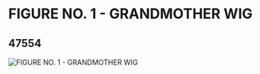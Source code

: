 # FIGURE NO. 1 - GRANDMOTHER WIG
## 47554
![FIGURE NO. 1 - GRANDMOTHER WIG](https://lc-www-live-s.legocdn.com/media/bricks/5/2/4208136.jpg)